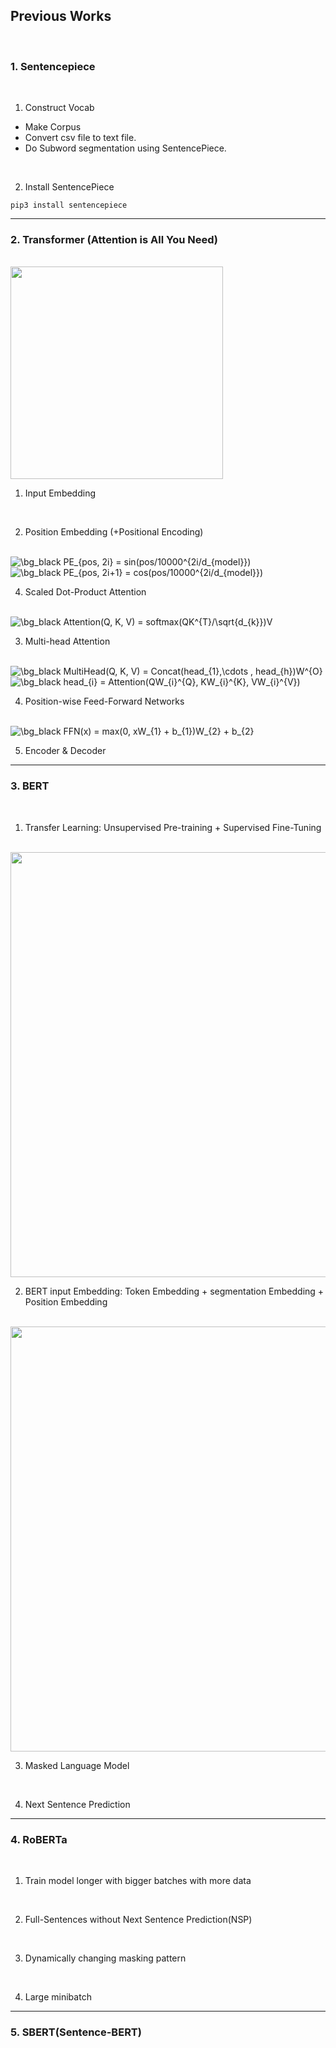## **Previous Works**

<br>

### 1. Sentencepiece

<br>

1. Construct Vocab

  - Make Corpus
  - Convert csv file to text file.
  - Do Subword segmentation using SentencePiece.

<br>

2. Install SentencePiece

```
pip3 install sentencepiece
```

----

### 2. Transformer (Attention is All You Need)

<br>

<img src = "https://user-images.githubusercontent.com/78716763/154789522-febe9a85-da67-442b-b641-fe79bee9b4c7.png" width="340">

<br>

1. Input Embedding

<br>

2. Position Embedding (+Positional Encoding)

<br>

<img src="https://latex.codecogs.com/gif.image?\dpi{110}&space;\bg_black&space;PE_{pos,&space;2i}&space;=&space;sin(pos/10000^{2i/d_{model}})" title="\bg_black PE_{pos, 2i} = sin(pos/10000^{2i/d_{model}})" />

<img src="https://latex.codecogs.com/gif.image?\dpi{110}&space;\bg_black&space;PE_{pos,&space;2i&plus;1}&space;=&space;cos(pos/10000^{2i/d_{model}})" title="\bg_black PE_{pos, 2i+1} = cos(pos/10000^{2i/d_{model}})" />

<br>

4. Scaled Dot-Product Attention

<br>

<img src="https://latex.codecogs.com/gif.image?\dpi{110}&space;\bg_black&space;Attention(Q,&space;K,&space;V)&space;=&space;softmax(QK^{T}/\sqrt{d_{k}})V" title="\bg_black Attention(Q, K, V) = softmax(QK^{T}/\sqrt{d_{k}})V" />

<br>

3. Multi-head Attention

<br>

<img src="https://latex.codecogs.com/gif.image?\dpi{110}&space;\bg_black&space;MultiHead(Q,&space;K,&space;V)&space;=&space;Concat(head_{1},\cdots&space;,&space;head_{h})W^{O}" title="\bg_black MultiHead(Q, K, V) = Concat(head_{1},\cdots , head_{h})W^{O}" />


<img src="https://latex.codecogs.com/gif.image?\dpi{110}&space;\bg_black&space;head_{i}&space;=&space;Attention(QW_{i}^{Q},&space;KW_{i}^{K},&space;VW_{i}^{V})" title="\bg_black head_{i} = Attention(QW_{i}^{Q}, KW_{i}^{K}, VW_{i}^{V})" />

<br>

4. Position-wise Feed-Forward Networks

<br>

<img src="https://latex.codecogs.com/gif.image?\dpi{110}&space;\bg_black&space;FFN(x)&space;=&space;max(0,&space;xW_{1}&space;&plus;&space;b_{1})W_{2}&space;&plus;&space;b_{2}" title="\bg_black FFN(x) = max(0, xW_{1} + b_{1})W_{2} + b_{2}" />

<br>

5. Encoder & Decoder

----

### 3. BERT

<br>

1. Transfer Learning: Unsupervised Pre-training + Supervised Fine-Tuning

<br>

<img src = "https://user-images.githubusercontent.com/78716763/154789630-7e0624a7-a3aa-47f7-882f-8ee264f2bf4d.png" width="680">

<br>

2. BERT input Embedding: Token Embedding + segmentation Embedding + Position Embedding

<br>

<img src = "https://user-images.githubusercontent.com/78716763/154789774-4f5f5662-aec6-4cb3-8a1f-196310a27051.png" width="680">

<br>

3. Masked Language Model

<br>

4. Next Sentence Prediction

----

### 4. RoBERTa

<br>

1. Train model longer with bigger batches with more data

<br>

2. Full-Sentences without Next Sentence Prediction(NSP)

<br>

3. Dynamically changing masking pattern

<br>

4. Large minibatch

----

### 5. SBERT(Sentence-BERT)

<br>
